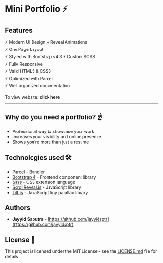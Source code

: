 # Mini Portfolio ⚡️

## Features

⚡️ Modern UI Design + Reveal Animations\
⚡️ One Page Layout\
⚡️ Styled with Bootstrap v4.3 + Custom SCSS\
⚡️ Fully Responsive\
⚡️ Valid HTML5 & CSS3\
⚡️ Optimized with Parcel\
⚡️ Well organized documentation

To view website: **[click here](https://jayyidsptr.github.io/)**

---

## Why do you need a portfolio? ☝️

- Professional way to showcase your work
- Increases your visibility and online presence
- Shows you’re more than just a resume


## Technologies used 🛠️

- [Parcel](https://parceljs.org/) - Bundler
- [Bootstrap 4](https://getbootstrap.com/docs/4.3/getting-started/introduction/) - Frontend component library
- [Sass](https://sass-lang.com/documentation) - CSS extension language
- [ScrollReveal.js](https://scrollrevealjs.org/) - JavaScript library
- [Tilt.js](https://gijsroge.github.io/tilt.js/) - JavaScript tiny parallax library

## Authors

- **Jayyid Saputra** - [https://github.com/jayyidsptr](https://github.com/jayyidsptr)

## License 📄

This project is licensed under the MIT License - see the [LICENSE.md](LICENSE.md) file for details
